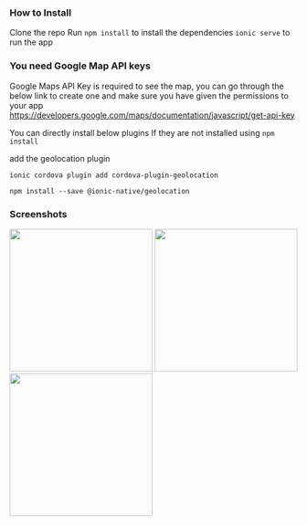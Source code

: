
### How to Install
Clone the repo
Run `npm install` to install the dependencies
`ionic serve` to run the app

### You need Google Map API keys
Google Maps API Key is required to see the map, you can go through the below link to create one and make sure you have given the permissions to your app
https://developers.google.com/maps/documentation/javascript/get-api-key

You can directly install below plugins If they are not installed using `npm install`

add the geolocation plugin

`ionic cordova plugin add cordova-plugin-geolocation`

`npm install --save @ionic-native/geolocation`

### Screenshots
<img src="https://i.imgur.com/oSwBsc9.png" width="250">
<img src="https://i.imgur.com/NwAOhIE.png" width="250">
<img src="https://i.imgur.com/OBxBLG5.png" width="250">
